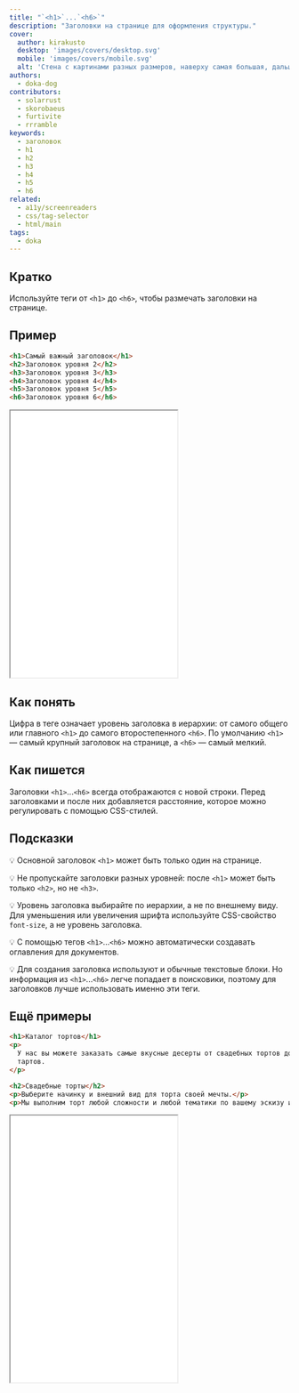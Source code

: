 ```yaml
---
title: "`<h1>`...`<h6>`"
description: "Заголовки на странице для оформления структуры."
cover:
  author: kirakusto
  desktop: 'images/covers/desktop.svg'
  mobile: 'images/covers/mobile.svg'
  alt: 'Стена с картинами разных размеров, наверху самая большая, дальше меньше и ещё меньше'
authors:
  - doka-dog
contributors:
  - solarrust
  - skorobaeus
  - furtivite
  - rrramble
keywords:
  - заголовок
  - h1
  - h2
  - h3
  - h4
  - h5
  - h6
related:
  - a11y/screenreaders
  - css/tag-selector
  - html/main
tags:
  - doka
---
```


## Кратко

Используйте теги от `<h1>` до `<h6>`, чтобы размечать заголовки на странице.

## Пример

```html
<h1>Самый важный заголовок</h1>
<h2>Заголовок уровня 2</h2>
<h3>Заголовок уровня 3</h3>
<h4>Заголовок уровня 4</h4>
<h5>Заголовок уровня 5</h5>
<h6>Заголовок уровня 6</h6>
```

<iframe title="Заголовки 6 уровней" src="demos/headers/" height="480"></iframe>

## Как понять

Цифра в теге означает уровень заголовка в иерархии: от самого общего или главного `<h1>` до самого второстепенного `<h6>`. По умолчанию `<h1>` — самый крупный заголовок на странице, а `<h6>` — самый мелкий.

## Как пишется

Заголовки `<h1>`...`<h6>` всегда отображаются с новой строки. Перед заголовками и после них добавляется расстояние, которое можно регулировать с помощью CSS-стилей.

## Подсказки

💡 Основной заголовок `<h1>` может быть только один на странице.

💡 Не пропускайте заголовки разных уровней: после `<h1>` может быть только `<h2>`, но не `<h3>`.

💡 Уровень заголовка выбирайте по иерархии, а не по внешнему виду. Для уменьшения или увеличения шрифта используйте CSS-свойство `font-size`, а не уровень заголовка.

💡 С помощью тегов `<h1>`...`<h6>` можно автоматически создавать оглавления для документов.

💡 Для создания заголовка используют и обычные текстовые блоки. Но информация из `<h1>`...`<h6>` легче попадает в поисковики, поэтому для заголовков лучше использовать именно эти теги.


## Ещё примеры

```html
<h1>Каталог тортов</h1>
<p>
  У нас вы можете заказать самые вкусные десерты от свадебных тортов до сочных
  тартов.
</p>

<h2>Свадебные торты</h2>
<p>Выберите начинку и внешний вид для торта своей мечты.</p>
<p>Мы выполним торт любой сложности и любой тематики по вашему эскизу или по фотографии.</p>
```

<iframe title="Заголовки" src="demos/cakes/" height="480"></iframe>
